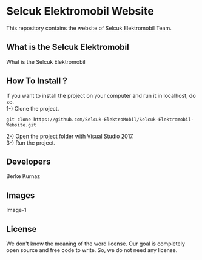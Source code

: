 ﻿# Selcuk Elektromobil Website
This repository contains the website of Selcuk Elektromobil Team. 


## What is the Selcuk Elektromobil
What is the Selcuk Elektromobil


## How To Install ?
If you want to install the project on your computer and run it in localhost, do so. <br/>
1-) Clone the project.
```
git clone https://github.com/Selcuk-ElektroMobil/Selcuk-Elektromobil-Website.git
```
2-) Open the project folder with Visual Studio 2017. <br/>
3-) Run the project.


## Developers
Berke Kurnaz


## Images
Image-1


## License
We don't know the meaning of the word license. Our goal is completely open source and free code to write. So, we do not need any license.